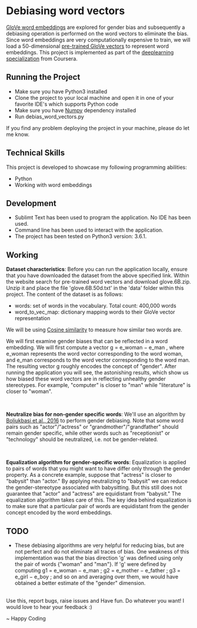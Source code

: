# Debiasing word vectors
<p><a href="https://en.wikipedia.org/wiki/GloVe_(machine_learning)">GloVe word embeddings</a> are explored for gender bias and subsequently a debiasing operation is performed on the word vectors to eliminate the bias. Since word embeddings are very computationally expensive to train, we will load a 50-dimensional <a href="https://nlp.stanford.edu/projects/glove/">pre-trained GloVe vectors</a> to represent word embeddings. This project is implemented as part of the <a href="https://github.com/adityachandupatla/deeplearning_coursera">deeplearning specialization</a> from Coursera.</p>
<h2>Running the Project</h2>
<ul>
  <li>Make sure you have Python3 installed</li>
  <li>Clone the project to your local machine and open it in one of your favorite IDE's which supports Python code</li>
  <li>Make sure you have <a href="http://www.numpy.org/">Numpy</a> dependency installed</li>
  <li>Run debias_word_vectors.py</li>
</ul>
If you find any problem deploying the project in your machine, please do let me know.

<h2>Technical Skills</h2>
This project is developed to showcase my following programming abilities:
<ul>
  <li>Python</li>
  <li>Working with word embeddings</li>
</ul>

<h2>Development</h2>
<ul>
  <li>Sublimt Text has been used to program the application. No IDE has been used.</li>
  <li>Command line has been used to interact with the application.</li>
  <li>The project has been tested on Python3 version: 3.6.1.</li>
</ul>

<h2>Working</h2>
<p><b>Dataset characteristics</b>: Before you can run the application locally, ensure that you have downloaded the dataset from the above specified link. Within the website search for pre-trained word vectors and download glove.6B.zip. Unzip it and place the file 'glove.6B.50d.txt' in the 'data' folder within this project. The content of the dataset is as follows:
  <ul>
    <li>words: set of words in the vocabulary. Total count: 400,000 words</li>
    <li>word_to_vec_map: dictionary mapping words to their GloVe vector representation</li>
  </ul>
</p>

<p>We will be using <a href="https://en.wikipedia.org/wiki/Cosine_similarity">Cosine similarity</a> to measure how similar two words are.</p>

<p>We will first examine gender biases that can be reflected in a word embedding. We will first compute a vector g = e_woman − e_man , where  e_woman  represents the word vector corresponding to the word woman, and  e_man corresponds to the word vector corresponding to the word man. The resulting vector g roughly encodes the concept of "gender". After running the application you will see, the astonishing results, which show us how biased these word vectors are in reflecting unhealthy gender stereotypes. For example, "computer" is closer to "man" while "literature" is closer to "woman".</p><br/>

<p><b>Neutralize bias for non-gender specific words</b>: We'll use an algorithm by <a href="https://arxiv.org/abs/1607.06520">Boliukbasi et al., 2016</a> to perform gender debiasing. Note that some word pairs such as "actor"/"actress" or "grandmother"/"grandfather" should remain gender specific, while other words such as "receptionist" or "technology" should be neutralized, i.e. not be gender-related.</p><br/>

<p><b>Equalization algorithm for gender-specific words</b>: Equalization is applied to pairs of words that you might want to have differ only through the gender property. As a concrete example, suppose that "actress" is closer to "babysit" than "actor." By applying neutralizing to "babysit" we can reduce the gender-stereotype associated with babysitting. But this still does not guarantee that "actor" and "actress" are equidistant from "babysit." The equalization algorithm takes care of this. The key idea behind equalization is to make sure that a particular pair of words are equidistant from the gender concept encoded by the word embeddings.</p>

<h2>TODO</h2>
<ul>
  <li>These debiasing algorithms are very helpful for reducing bias, but are not perfect and do not eliminate all traces of bias. One weakness of this implementation was that the bias direction 'g' was defined using only the pair of words {"woman" and "man"}. If 'g' were defined by computing g1 = e_woman − e_man ;  g2 = e_mother − e_father ;  g3 = e_girl − e_boy ; and so on and averaging over them, we would have obtained a better estimate of the "gender" dimension.</li>
</ul><br/>
Use this, report bugs, raise issues and Have fun. Do whatever you want! I would love to hear your feedback :)

~ Happy Coding
